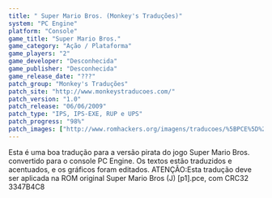 ```yaml
---
title: " Super Mario Bros. (Monkey's Traduções)"
system: "PC Engine"
platform: "Console"
game_title: "Super Mario Bros."
game_category: "Ação / Plataforma"
game_players: "2"
game_developer: "Desconhecida"
game_publisher: "Desconhecida"
game_release_date: "???"
patch_group: "Monkey's Traduções"
patch_site: "http://www.monkeystraducoes.com/"
patch_version: "1.0"
patch_release: "06/06/2009"
patch_type: "IPS, IPS-EXE, RUP e UPS"
patch_progress: "98%"
patch_images: ["http://www.romhackers.org/imagens/traducoes/%5BPCE%5D%20Super%20Mario%20Bros.%20-%20Monkey's%20Tradu%C3%A7%C3%B5es%20-%201.png","http://www.romhackers.org/imagens/traducoes/%5BPCE%5D%20Super%20Mario%20Bros.%20-%20Monkey's%20Tradu%C3%A7%C3%B5es%20-%202.png","http://www.romhackers.org/imagens/traducoes/%5BPCE%5D%20Super%20Mario%20Bros.%20-%20Monkey's%20Tradu%C3%A7%C3%B5es%20-%203.png"]
---
```

Esta é uma boa tradução para a versão pirata do jogo Super Mario Bros. convertido para o console PC Engine. Os textos estão traduzidos e acentuados, e os gráficos foram editados. ATENÇÃO:Esta tradução deve ser aplicada na ROM original Super Mario Bros (J) [p1].pce, com CRC32 3347B4C8